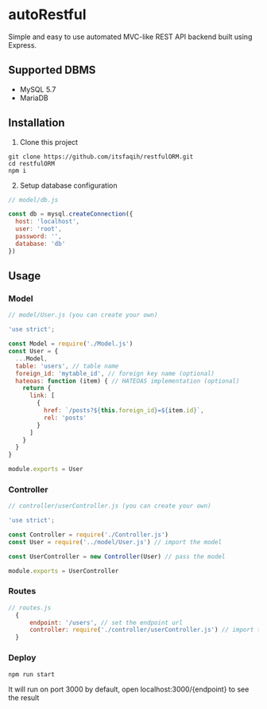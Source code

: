 # autoRestful
Simple and easy to use automated MVC-like REST API backend built using Express.

## Supported DBMS
* MySQL 5.7
* MariaDB

## Installation
1. Clone this project
```
git clone https://github.com/itsfaqih/restfulORM.git
cd restfulORM
npm i
```

2. Setup database configuration
```javascript
// model/db.js

const db = mysql.createConnection({
  host: 'localhost',
  user: 'root',
  password: '',
  database: 'db'
})
```

## Usage
### Model
```javascript
// model/User.js (you can create your own)

'use strict';

const Model = require('./Model.js')
const User = {
  ...Model,
  table: 'users', // table name
  foreign_id: 'mytable_id', // foreign key name (optional)
  hateoas: function (item) { // HATEOAS implementation (optional)
    return {
      link: [
        {
          href: `/posts?${this.foreign_id}=${item.id}`,
          rel: 'posts'
        }
      ]
    }
  }
}

module.exports = User
```

### Controller
```javascript
// controller/userController.js (you can create your own)

'use strict';

const Controller = require('./Controller.js')
const User = require('../model/User.js') // import the model

const UserController = new Controller(User) // pass the model

module.exports = UserController
```

### Routes
```javascript
// routes.js
  {
      endpoint: '/users', // set the endpoint url
      controller: require('./controller/userController.js') // import the controller
  }
```

### Deploy
```
npm run start
```
It will run on port 3000 by default, open localhost:3000/{endpoint} to see the result
